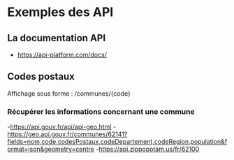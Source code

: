 # Exemples des API

## La documentation API
- https://api-platform.com/docs/

## Codes postaux

Affichage sous forme : /communes/{code} 

### Récupérer les informations concernant une commune
-https://api.gouv.fr/api/api-geo.html
-https://geo.api.gouv.fr/communes/62141?fields=nom,code,codesPostaux,codeDepartement,codeRegion,population&format=json&geometry=centre
-https://api.zippopotam.us/fr/62100
